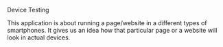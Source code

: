 Device Testing 

This application is about running a page/website in a different types of smartphones.
It gives us an idea how that particular page or a website will look in actual devices.